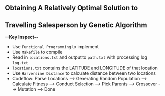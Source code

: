 ## Obtaining A Relatively Optimal Solution to 
## Travelling Salesperson by Genetic Algorithm

**--Key Inspect--**
- Use `Functional Programming` to implement
- Use `Makefile` to compile
- Read in `locations.txt` and output to `path.txt` with processing log `log.txt`
- `locations.txt` contains the LATITUDE and LONGITUDE of that location
- Use `Harversine Distance` to calculate distance between two locations
- Codeflow: Parse Locations --> Generating Random Population --> Calculate Fitness --> 
            Conduct Selection --> Pick Parents --> Crossover --> Mutation --> Done